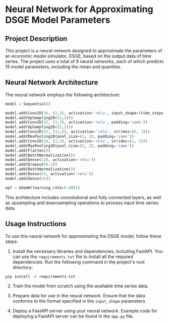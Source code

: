 # Neural Network for Approximating DSGE Model Parameters

## Project Description
This project is a neural network designed to approximate the parameters of an economic model simulator, DSGE, based on the output data of time series. The project uses a total of 6 neural networks, each of which predicts 15 model parameters, including the mean and quantiles.

## Neural Network Architecture
The neural network employs the following architecture:

```python
model = Sequential()

model.add(Conv2D(16, (3,3), activation='relu', input_shape=(time_steps, num_features, 1), padding='same'))
model.add(UpSampling2D((2,2)))
model add(Conv2D(32, (3,3), activation='relu', padding='same'))
model.add(UpSampling2D((2,2)))
model.add(Conv2D(32, (12,6), activation='relu', strides=(6, 1)))
model.add(MaxPooling2D(pool_size=(2, 2), padding='same'))
model.add(Conv2D(16, (3,3), activation='relu', strides=(2, 1)))
model.add(MaxPooling2D(pool_size=(2, 2), padding='same'))
model.add(Flatten())
model.add(BatchNormalization())
model.add(Dense(128, activation='relu'))
model.add(Dropout(0.2))
model.add(BatchNormalization())
model.add(Dense(64, activation='relu'))
model.add(Dense(15))

opt = AdamW(learning_rate=0.0001)
```

This architecture includes convolutional and fully connected layers, as well as upsampling and downsampling operations to process input time series data.

## Usage Instructions
To use this neural network for approximating the DSGE model, follow these steps:

1. Install the necessary libraries and dependencies, including FastAPI. You can use the `requirements.txt` file to install all the required dependencies. Run the following command in the project's root directory:
```python
pip install -r requirements.txt
```

2. Train the model from scratch using the available time series data.

3. Prepare data for use in the neural network. Ensure that the data conforms to the format specified in the `input_shape` parameters.

4. Deploy a FastAPI server using your neural network. Example code for deploying a FastAPI server can be found in the `app.py` file.
